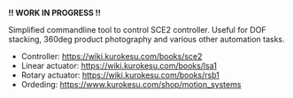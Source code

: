 **!! WORK IN PROGRESS !!**

Simplified commandline tool to control SCE2 controller. Useful for DOF stacking, 360deg product photography and various other automation tasks.

* Controller: https://wiki.kurokesu.com/books/sce2
* Linear actuator: https://wiki.kurokesu.com/books/lsa1
* Rotary actuator: https://wiki.kurokesu.com/books/rsb1
* Ordeding: https://www.kurokesu.com/shop/motion_systems

